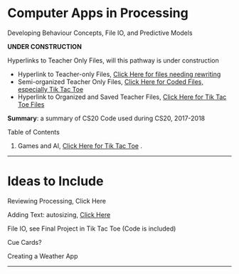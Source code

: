 # Computer Apps in Processing
Developing Behaviour Concepts, File IO, and Predictive Models

**UNDER CONSTRUCTION**

Hyperlinks to Teacher Only Files, will this pathway is under construction
- Hyperlink to Teacher-only Files, <a href="https://drive.google.com/drive/folders/1dypmTf5AUxQQN6Bg0gQNNVjeARoiilxm">Click Here for files needing rewriting</a>
- Semi-organized Teacher Only Files, <a href="https://github.com/QEHS-ProcessingJava/Games-and-AI-Ideas">Click Here for Coded Files, especially Tik Tac Toe</a>
- Hyperlink to Organized and Saved Teacher Files, <a href="https://drive.google.com/drive/folders/1Kf5HuP1Kj3-8jHm-9AkBLTGhKBOtYg6S">Click Here for Tik Tac Toe Files</a>

**Summary**: a summary of CS20 Code used during CS20, 2017-2018

Table of Contents
1. Games and AI, <a href="https://github.com/MercersKitchen/CS20/tree/master/Computer%20Apps/Tik%20Tac%20Toe">Click Here for Tik Tac Toe</a>
.


---

# Ideas to Include

Reviewing Processing, <a herf="https://drive.google.com/drive/folders/1SlRPvA7aeSPPZgV9GouJFS1mHgakZvUn">Click Here</a>

Adding Text: autosizing, <a href="https://github.com/MercersKitchen/CS10/tree/master/Computer%20Apps/Prototyping%20Skills/AddingText/AutosizingText">Click Here</a>

File IO, see Final Project in Tik Tac Toe (Code is included)

Cue Cards?

Creating a Weather App

---
